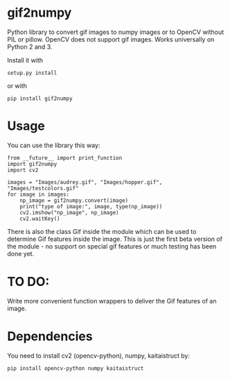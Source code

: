 # gif2numpy
Python library to convert gif images to numpy images or to OpenCV without PIL or pillow. OpenCV does not support gif images. Works universally on Python 2 and 3.

Install it with 

    setup.py install
    
or with

    pip install gif2numpy
    
# Usage

You can use the library this way:

    from __future__ import print_function
    import gif2numpy
    import cv2
    
    images = "Images/audrey.gif", "Images/hopper.gif", "Images/testcolors.gif"
	for image in images:
	    np_image = gif2numpy.convert(image)
	    print("type of image:", image, type(np_image))
	    cv2.imshow("np_image", np_image)
	    cv2.waitKey()
        
There is also the class Gif inside the module which can be used to determine Gif features inside the image.
This is just the first beta version of the module - no support on special gif features or much testing has been done yet.

# TO DO:

Write more convenient function wrappers to deliver the Gif features of an image.

# Dependencies

You need to install cv2 (opencv-python), numpy, kaitaistruct by:

    pip install opencv-python numpy kaitaistruct

